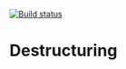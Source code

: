 [![Build status](https://ci.appveyor.com/api/projects/status/063k6joip5jtfok1?svg=true)](https://ci.appveyor.com/project/AlexeyKondrachuk/destructuring)

# Destructuring